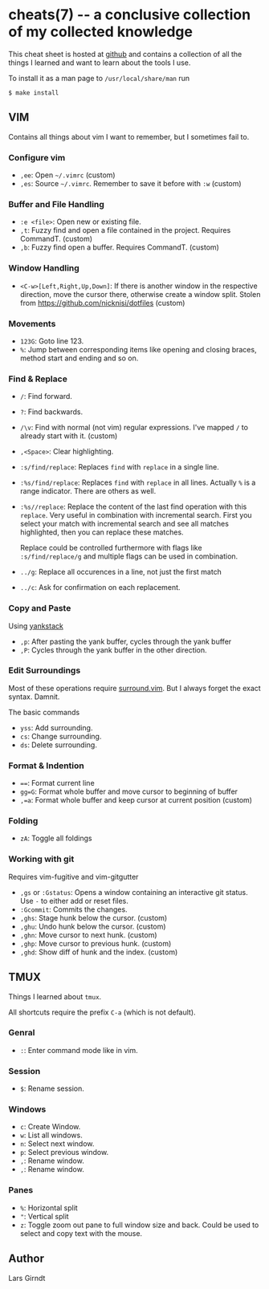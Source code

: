 cheats(7) -- a conclusive collection of my collected knowledge
==============================================================

This cheat sheet is hosted at [github](https://github.com/lgirndt/cheats) and
contains a collection of all the things I learned and want to learn about the
tools I use.

To install it as a man page to `/usr/local/share/man` run

    $ make install

## VIM

Contains all things about vim I want to remember, but I sometimes fail
to.

### Configure vim

  * `,ee`:
      Open `~/.vimrc` (custom)
  * `,es`:
      Source `~/.vimrc`. Remember to save it before with `:w` (custom)

### Buffer and File Handling

  * `:e <file>`:
      Open new or existing file.
  * `,t`:
      Fuzzy find and open a file contained in the project. Requires CommandT. (custom)
  * `,b`:
      Fuzzy find open a buffer. Requires CommandT. (custom)

### Window Handling

  * `<C-w>[Left,Right,Up,Down]`:
      If there is another window in the respective direction, move the cursor
      there, otherwise create a window split. Stolen from
      https://github.com/nicknisi/dotfiles (custom)
### Movements

  * `123G`:
      Goto line 123.
  * `%`:
      Jump between corresponding items like opening and closing braces,
      method start and ending and so on.

### Find & Replace

  * `/`:
      Find forward.
  * `?`:
      Find backwards.
  * `/\v`:
      Find with normal (not vim) regular expressions. I've mapped `/` to already
      start with it. (custom)
  * `,<Space>`:
      Clear highlighting.
  * `:s/find/replace`:
      Replaces `find` with `replace` in a single line.
  * `:%s/find/replace`:
      Replaces `find` with `replace` in all lines. Actually `%` is a range
      indicator. There are others as well.
  * `:%s//replace`:
      Replace the content of the last find operation with this `replace`. Very
      useful in combination with incremental search. First you select your match
      with incremental search and see all matches highlighted, then you can replace
      these matches.

      Replace could be controlled furthermore with flags like `:s/find/replace/g` and
      multiple flags can be used in combination.

  * `../g`:
      Replace all occurences in a line, not just the first match
  * `../c`:
      Ask for confirmation on each replacement.

### Copy and Paste

Using [yankstack](https://github.com/maxbrunsfeld/vim-yankstack)

  * `,p`:
      After pasting the yank buffer, cycles through the yank buffer
  * `,P`:
      Cycles through the yank buffer in the other direction.

### Edit Surroundings

Most of these operations require
[surround.vim](https//github.com/tpope/vim-surround). But I always forget the exact
syntax. Damnit.

The basic commands

  * `yss`:
      Add surrounding.
  * `cs`:
      Change surrounding.
  * `ds`:
      Delete surrounding.

### Format & Indention

  * `==`:
      Format current line
  * `gg=G`:
      Format whole buffer and move cursor to beginning of buffer
  * `,=a`:
      Format whole buffer and keep cursor at current position (custom)

### Folding

  * `zA`:
      Toggle all foldings

### Working with git

Requires vim-fugitive and vim-gitgutter

  * `,gs` or `:Gstatus`:
    Opens a window containing an interactive git status. Use `-` to either add
    or reset files.
  * `:Gcommit`:
    Commits the changes.
  * `,ghs`:
      Stage hunk below the cursor. (custom)
  * `,ghu`:
      Undo hunk below the cursor. (custom)
  * `,ghn`:
      Move cursor to next hunk. (custom)
  * `,ghp`:
      Move cursor to previous hunk. (custom)
  * `,ghd`:
      Show diff of hunk and the index. (custom)

## TMUX

Things I learned about `tmux`.

All shortcuts require the prefix `C-a` (which is not default).

### Genral

  * `:`:
    Enter command mode like in vim.

### Session

  * `$`:
      Rename session.

### Windows

  * `c`:
    Create Window.
  * `w`:
    List all windows.
  * `n`:
    Select next window.
  * `p`:
    Select previous window.
  * `,`:
    Rename window.
  * `,`:
    Rename window.

### Panes

  * `%`:
      Horizontal split
  * `"`:
      Vertical split
  * `z`:
      Toggle zoom out pane to full window size and back. Could be used to
      select and copy text with the mouse.

## Author

Lars Girndt

